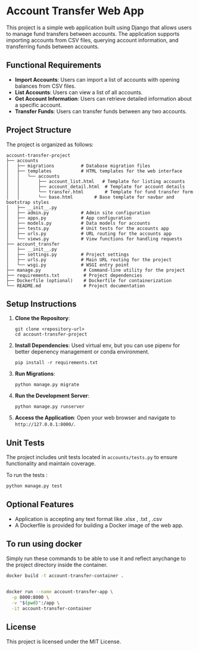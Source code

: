 # Account Transfer Web App

This project is a simple web application built using Django that allows users to manage fund transfers between accounts. The application supports importing accounts from CSV files, querying account information, and transferring funds between accounts.

## Functional Requirements

- **Import Accounts**: Users can import a list of accounts with opening balances from CSV files.
- **List Accounts**: Users can view a list of all accounts.
- **Get Account Information**: Users can retrieve detailed information about a specific account.
- **Transfer Funds**: Users can transfer funds between any two accounts.

## Project Structure

The project is organized as follows:

```
account-transfer-project
├── accounts
│   ├── migrations          # Database migration files
│   ├── templates           # HTML templates for the web interface
│   │   └── accounts
│   │       ├── account_list.html   # Template for listing accounts
│   │       ├── account_detail.html  # Template for account details
│   │       └── transfer.html        # Template for fund transfer form
│   │       └── base.html        # Base template for navbar and bootstrap styles
│   ├── __init__.py
│   ├── admin.py            # Admin site configuration
│   ├── apps.py             # App configuration
│   ├── models.py           # Data models for accounts
│   ├── tests.py            # Unit tests for the accounts app
│   ├── urls.py             # URL routing for the accounts app
│   └── views.py            # View functions for handling requests
├── account_transfer
│   ├── __init__.py
│   ├── settings.py         # Project settings
│   ├── urls.py             # Main URL routing for the project
│   └── wsgi.py             # WSGI entry point
├── manage.py                # Command-line utility for the project
├── requirements.txt         # Project dependencies
├── Dockerfile (optional)    # Dockerfile for containerization
└── README.md                # Project documentation
```

## Setup Instructions

1. **Clone the Repository**:
   ```
   git clone <repository-url>
   cd account-transfer-project
   ```

2. **Install Dependencies**:
Used virtual env, but you can use pipenv for better depenency management or conda environment.
   ```
   pip install -r requirements.txt
   ```

3. **Run Migrations**:
   ```
   python manage.py migrate
   ```

4. **Run the Development Server**:
   ```
   python manage.py runserver
   ```

5. **Access the Application**:
   Open your web browser and navigate to `http://127.0.0.1:8000/`.

## Unit Tests

The project includes unit tests located in `accounts/tests.py` to ensure functionality and maintain coverage.

To run the tests : 
```bash
python manage.py test
```

## Optional Features
- Application is accepting any text format like .xlsx , .txt , .csv
- A Dockerfile is provided for building a Docker image of the web app.

## To run using docker

Simply run these commands to be able to use it and reflect anychange to the project directory inside the container.
```bash
docker build -t account-transfer-container .
 

docker run --name account-transfer-app \
  -p 8000:8000 \
  -v "$(pwd)":/app \
  -it account-transfer-container
```

## License

This project is licensed under the MIT License.